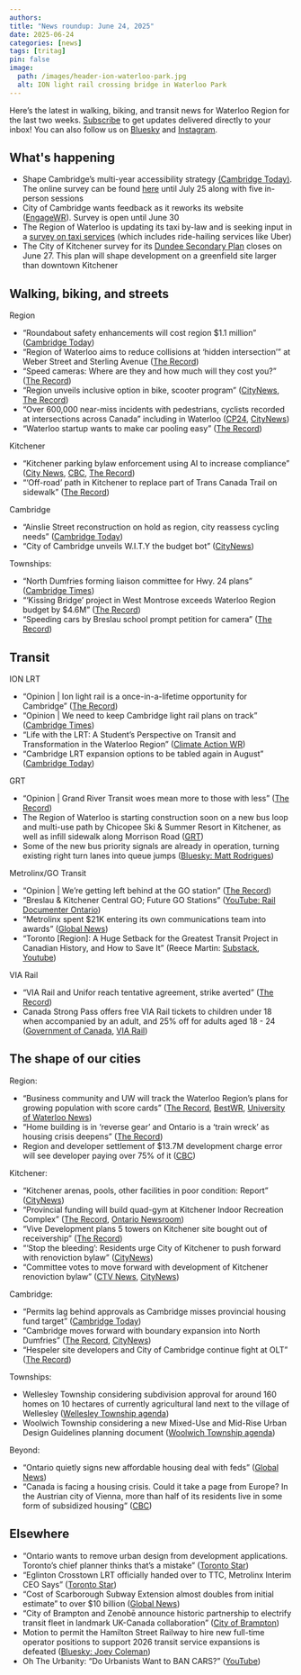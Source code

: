 ```yaml
---
authors: 
title: "News roundup: June 24, 2025"
date: 2025-06-24
categories: [news]
tags: [tritag]
pin: false
image:
  path: /images/header-ion-waterloo-park.jpg
  alt: ION light rail crossing bridge in Waterloo Park
---
```


Here’s the latest in walking, biking, and transit news for Waterloo Region for the last two weeks. [Subscribe](https://eepurl.com/4Mtkf) to get updates delivered directly to your inbox\! You can also follow us on [Bluesky](https://bsky.app/profile/tritag.ca) and [Instagram](https://www.instagram.com/tritag.ca/).

## What's happening

* Shape Cambridge’s multi-year accessibility strategy [(Cambridge Today)](https://www.cambridgetoday.ca/local-news/residents-invited-to-shape-cambridges-multi-year-accessibility-strategy-10841365). The online survey can be found [here](https://www.engagewr.ca/myap-multi-year-accessibility-plan?utm_source=cambridgetoday.ca&utm_campaign=cambridgetoday.ca%3A%20outbound&utm_medium=referral) until July 25 along with five in-person sessions  
* City of Cambridge wants feedback as it reworks its website ([EngageWR](https://www.engagewr.ca/new-website-migration)). Survey is open until June 30  
* The Region of Waterloo is updating its taxi by-law and is seeking input in a [survey on taxi services](https://www.engagewr.ca/taxi-bylaw-review) (which includes ride-hailing services like Uber)  
* The City of Kitchener survey for its [Dundee Secondary Plan](https://www.engagewr.ca/dundeesecondaryplan) closes on June 27\. This plan will shape development on a greenfield site larger than downtown Kitchener

## Walking, biking, and streets

Region

* “Roundabout safety enhancements will cost region $1.1 million” ([Cambridge Today](https://www.cambridgetoday.ca/local-news/roundabout-safety-enhancements-will-cost-region-11-million-10833140))  
* “Region of Waterloo aims to reduce collisions at ‘hidden intersection’” at Weber Street and Sterling Avenue ([The Record](https://www.therecord.com/news/waterloo-region/region-of-waterloo-aims-to-reduce-collisions-at-hidden-intersection-in-kitchener/article_29e11c52-5d20-5828-8d07-e7db9f7d8be8.html))  
* “Speed cameras: Where are they and how much will they cost you?” ([The Record](https://www.therecord.com/news/waterloo-region/speed-cameras-in-waterloo-region/article_16addbb4-6bb1-51d6-935b-c0e232a1a359.html))  
* “Region unveils inclusive option in bike, scooter program” ([CityNews](https://kitchener.citynews.ca/2025/06/19/region-unveils-inclusive-option-in-e-bike-program/), [The Record](https://www.therecord.com/news/waterloo-region/adaptive-bikes-and-trikes-now-part-of-waterloo-regions-e-bike-program/article_1aa16f93-6bc4-5aeb-bfbe-502104f84dba.html))  
* “Over 600,000 near-miss incidents with pedestrians, cyclists recorded at intersections across Canada” including in Waterloo ([CP24](https://www.cp24.com/local/toronto/2025/06/18/over-600000-near-miss-incidents-with-pedestrians-cyclists-recorded-at-intersections-across-canada/), [CityNews](https://kitchener.citynews.ca/2025/06/19/caa-finds-more-than-610000-near-misses-at-intersections-in-study-that-includes-waterloo-guelph/))  
* “Waterloo startup wants to make car pooling easy” ([The Record](https://www.therecord.com/business/technology/waterloo-startup-wants-to-make-car-pooling-easy/article_0e0a70d3-4117-5acb-b5e7-3e5cd96c0dbd.html))

Kitchener

* “Kitchener parking bylaw enforcement using AI to increase compliance” ([City News](https://kitchener.citynews.ca/2025/06/17/kitchener-parking-bylaw-enforcement-using-ai-to-increase-compliance/), [CBC](https://www.cbc.ca/news/canada/kitchener-waterloo/kitchener-bylaw-is-using-ai-powered-cameras-that-understand-parking-rules-1.7563758), [The Record](https://www.therecord.com/news/waterloo-region/kitchener-bylaw-uses-ai-to-crackdown-on-parking-infractions/article_a3ad43a8-f368-54fb-a8b8-cc5c04405035.html))  
* “‘Off-road’ path in Kitchener to replace part of Trans Canada Trail on sidewalk” ([The Record](https://www.therecord.com/news/waterloo-region/off-road-path-in-kitchener-to-replace-part-of-trans-canada-trail-on-sidewalk/article_eeecedda-d6d4-529c-8602-6bd78c505657.html))

Cambridge

* “Ainslie Street reconstruction on hold as region, city reassess cycling needs” ([Cambridge Today](https://www.cambridgetoday.ca/local-news/ainslie-street-reconstruction-on-hold-as-region-city-reassess-cycling-needs-10805921))  
* “City of Cambridge unveils W.I.T.Y the budget bot” ([CityNews](https://kitchener.citynews.ca/2025/06/18/city-of-cambridge-unveils-w-i-t-y-the-budget-bot/))

Townships:

* “North Dumfries forming liaison committee for Hwy. 24 plans” ([Cambridge Times](https://www.cambridgetimes.ca/news/waterloo-region/north-dumfries-forming-liaison-committee-for-hwy-24-plans/article_7fda5cd2-96db-50f3-a2a2-538ddaf526e0.html))  
* “‘Kissing Bridge’ project in West Montrose exceeds Waterloo Region budget by $4.6M” ([The Record](https://www.therecord.com/news/waterloo-region/kissing-bridge-project-in-west-montrose-getting-more-expensive/article_5e6de908-ff82-5e0e-8cd0-2c263afa6bfa.html))   
* “Speeding cars by Breslau school prompt petition for camera” ([The Record](https://www.therecord.com/news/waterloo-region/speeding-cars-by-breslau-school-prompt-petition-for-camera/article_1bd68511-1d34-5e09-a8ee-8af921191e44.html))

## Transit

ION LRT

* “Opinion \| Ion light rail is a once-in-a-lifetime opportunity for Cambridge” ([The Record](https://www.therecord.com/opinion/contributors/ion-light-rail-is-a-once-in-a-lifetime-opportunity-for-cambridge/article_748b9990-8cbb-51c1-b61c-a41d615edaad.html))  
* “Opinion \| We need to keep Cambridge light rail plans on track” ([Cambridge Times](https://www.cambridgetimes.ca/opinion/columnists/we-need-to-keep-cambridge-light-rail-plans-on-track/article_354eea85-46e5-5527-a8bf-5f36ae4fc5f4.html))  
* “Life with the LRT: A Student’s Perspective on Transit and Transformation in the Waterloo Region” ([Climate Action WR](https://climateactionwr.ca/2025/05/28/life-with-the-lrt-a-students-perspective-on-transit-and-transformation-in-the-waterloo-region/))  
* “Cambridge LRT expansion options to be tabled again in August” ([Cambridge Today](https://www.cambridgetoday.ca/local-news/cambridge-lrt-expansion-options-to-be-tabled-again-in-august-10792572))

GRT

* “Opinion \| Grand River Transit woes mean more to those with less” ([The Record](https://www.therecord.com/opinion/columnists/grand-river-transit-woes-mean-more-to-those-with-less/article_450fc2de-6fcb-58e0-aa89-00b879ee2ebb.html))  
* The Region of Waterloo is starting construction soon on a new bus loop and multi-use path by Chicopee Ski & Summer Resort in Kitchener, as well as infill sidewalk along Morrison Road ([GRT](https://www.grt.ca/en/about-grt/chicopee-bus-loop.aspx))  
* Some of the new bus priority signals are already in operation, turning existing right turn lanes into queue jumps ([Bluesky: Matt Rodrigues](https://bsky.app/profile/mattjrodrigues.bsky.social/post/3lryghnycos23))

Metrolinx/GO Transit

* “Opinion \| We’re getting left behind at the GO station” ([The Record](https://www.therecord.com/opinion/columnists/were-getting-left-behind-at-the-go-station/article_3d399ede-71aa-5ae3-b273-46457584a07d.html))  
* “Breslau & Kitchener Central GO; Future GO Stations” ([YouTube: Rail Documenter Ontario](https://www.youtube.com/watch?v=b5zE-WToKns))  
* “Metrolinx spent $21K entering its own communications team into awards” ([Global News](https://globalnews.ca/news/11236689/metrolinx-communications-team-awards-cost/amp/))  
* “Toronto \[Region\]: A Huge Setback for the Greatest Transit Project in Canadian History, and How to Save It” (Reece Martin: [Substack](https://nextmetro.substack.com/p/toronto-a-huge-setback-for-the-greatest?triedRedirect=true), [Youtube](https://www.youtube.com/watch?v=av7YPLbDnD4))

VIA Rail

* “VIA Rail and Unifor reach tentative agreement, strike averted” ([The Record](https://www.therecord.com/business/via-rail-and-unifor-reach-tentative-agreement-strike-averted/article_86f182d5-2157-54ff-bda5-a716c194a008.html))  
* Canada Strong Pass offers free VIA Rail tickets to children under 18 when accompanied by an adult, and 25% off for adults aged 18 \- 24 ([Government of Canada](https://www.canada.ca/en/canadian-heritage/campaigns/canada-pass.html), [VIA Rail](https://www.viarail.ca/en/offers/canada-strong-pass))

## The shape of our cities

Region:

* “Business community and UW will track the Waterloo Region’s plans for growing population with score cards” ([The Record](https://www.therecord.com/news/waterloo-region/business-community-and-uw-will-track-the-waterloo-regions-plans-for-growing-population-with-score/article_0bbc201f-3176-50fd-ac45-68a78f2ee5dd.html), [BestWR](https://bestwr.org/), [University of Waterloo News](https://uwaterloo.ca/news/waterloo-region-ready-million-people?fbclid=PAQ0xDSwK-7NNleHRuA2FlbQIxMQABpyqTmbY7xZhU3WnCpowLF3qaShRnqV7MHoM3FMciRk7fKl19JJse300jEyWv_aem_EwE-B9Z_O_9WYpCaoomRYw))  
* “Home building is in ‘reverse gear’ and Ontario is a ‘train wreck’ as housing crisis deepens” ([The Record](https://www.therecord.com/news/waterloo-region/home-building-is-in-reverse-gear-and-ontario-is-a-train-wreck-as-housing-crisis/article_935f5664-54cd-542f-ace6-8a8d27c5ab76.html))  
* Region and developer settlement of $13.7M development charge error will see developer paying over 75% of it ([CBC](https://www.cbc.ca/news/canada/kitchener-waterloo/region-waterloo-amazone-warehouse-cambridge-development-charges-now-being-paid-1.7569673))

Kitchener:

* “Kitchener arenas, pools, other facilities in poor condition: Report” ([CityNews](https://kitchener.citynews.ca/2025/06/20/kitchener-arenas-pools-other-facilities-in-poor-condition-report/))  
* “Provincial funding will build quad-gym at Kitchener Indoor Recreation Complex” ([The Record](https://www.therecord.com/news/waterloo-region/provincial-funding-will-build-quad-gym-at-kitchener-indoor-recreation-complex/article_780d5711-7aa8-53d4-a6c8-9b02c6248a7e.html), [Ontario Newsroom](https://news.ontario.ca/en/release/1006053/ontario-investing-118-million-to-upgrade-recreation-infrastructure-in-kitchener-and-waterloo))  
* “Vive Development plans 5 towers on Kitchener site bought out of receivership” ([The Record](https://www.therecord.com/news/waterloo-region/vive-development-plans-5-towers-on-kitchener-site-bought-out-of-receivership/article_e796267c-91a2-5912-aa30-c825fd04254f.html))  
* “‘Stop the bleeding’: Residents urge City of Kitchener to push forward with renoviction bylaw” ([CityNews](https://kitchener.citynews.ca/2025/06/17/stop-the-bleeding-residents-urge-city-of-kitchener-to-push-forward-with-renoviction-bylaw/))  
* “Committee votes to move forward with development of Kitchener renoviction bylaw” ([CTV News](https://www.ctvnews.ca/kitchener/article/kitchener-city-councillors-vote-to-move-toward-developing-renovictions-bylaw/), [CityNews](https://kitchener.citynews.ca/2025/06/24/city-of-kitchener-moves-forward-with-plans-to-create-a-renoviction-bylaw/))

Cambridge:

* “Permits lag behind approvals as Cambridge misses provincial housing fund target” ([Cambridge Today](https://www.cambridgetoday.ca/local-news/permits-lag-behind-approvals-as-cambridge-misses-provincial-housing-fund-target-10841233))  
* “Cambridge moves forward with boundary expansion into North Dumfries” ([The Record](https://www.therecord.com/news/waterloo-region/cambridge-moves-forward-with-boundary-expansion-into-north-dumfries/article_13c36cf2-b237-5d1e-88a3-d0917fabfc23.html), [CityNews](https://kitchener.citynews.ca/2025/06/19/cambridge-north-dumfries-land-transfer-deal-takes-another-step-forward/))  
* “Hespeler site developers and City of Cambridge continue fight at OLT” ([The Record](https://www.therecord.com/news/waterloo-region/hespeler-site-developers-and-city-of-cambridge-continue-fight-at-olt/article_bd57d5d5-1ba3-5f73-9a24-e69b76571e3a.html))

Townships:

* Wellesley Township considering subdivision approval for around 160 homes on 10 hectares of currently agricultural land next to the village of Wellesley ([Wellesley Township agenda](https://pub-wellesley.escribemeetings.com/Meeting.aspx?Id=f650dd19-418b-47b0-bc46-54672fc1fdf5&lang=English&Agenda=Agenda&Item=27&Tab=attachments))  
* Woolwich Township considering a new Mixed-Use and Mid-Rise Urban Design Guidelines planning document ([Woolwich Township agenda](https://pub-woolwich.escribemeetings.com/Meeting.aspx?Id=ea354505-0c26-4461-a60d-14b8589fccc9&lang=English&Agenda=Agenda&Item=41&Tab=attachments))

Beyond:

* “Ontario quietly signs new affordable housing deal with feds” ([Global News](https://globalnews.ca/news/11240713/housing-ontario-nhs-deal-ottawa/amp/))  
* “Canada is facing a housing crisis. Could it take a page from Europe? In the Austrian city of Vienna, more than half of its residents live in some form of subsidized housing” ([CBC](https://www.cbc.ca/news/world/europe-social-housing-models-1.7565611))

## Elsewhere

* “Ontario wants to remove urban design from development applications. Toronto’s chief planner thinks that’s a mistake” ([Toronto Star](https://www.thestar.com/news/gta/ontario-wants-to-remove-urban-design-from-development-applications-torontos-chief-planner-thinks-thats-a/article_c2584c2d-af30-491d-8023-b0022a7c2e50.html#:~:text=Ontario%20wants%20to%20remove%20urban,sees%20it%20as%20red%20tape))  
* “Eglinton Crosstown LRT officially handed over to TTC, Metrolinx Interim CEO Says” ([Toronto Star](https://www.thestar.com/news/gta/eglinton-crosstown-lrt-train-operations-have-been-transferred-to-ttc-metrolinx-interim-ceo-says/article_88de77ab-54a4-4ede-9467-2967c85a6ddb.html))  
* “Cost of Scarborough Subway Extension almost doubles from initial estimate” to over $10 billion ([Global News](https://globalnews.ca/news/11255440/scarborough-subway-extension-cost-increase/))  
* “City of Brampton and Zenobē announce historic partnership to electrify transit fleet in landmark UK-Canada collaboration” ([City of Brampton](https://www.brampton.ca/EN/City-Hall/News/Pages/News-Release.aspx/1548))  
* Motion to permit the Hamilton Street Railway to hire new full-time operator positions to support 2026 transit service expansions is defeated ([Bluesky: Joey Coleman](https://bsky.app/profile/joeycoleman.ca/post/3lrvggo7rik2p))  
* Oh The Urbanity: “Do Urbanists Want to BAN CARS?” ([YouTube](https://www.youtube.com/watch?v=AoAtoaAgm0g))
